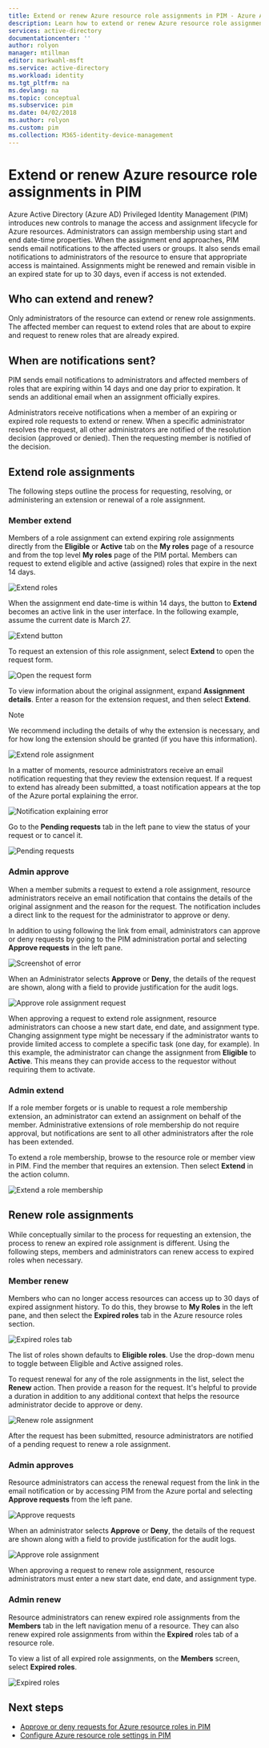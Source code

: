 ```yaml
---
title: Extend or renew Azure resource role assignments in PIM - Azure Active Directory | Microsoft Docs
description: Learn how to extend or renew Azure resource role assignments in Azure AD Privileged Identity Management (PIM).
services: active-directory
documentationcenter: ''
author: rolyon
manager: mtillman
editor: markwahl-msft
ms.service: active-directory
ms.workload: identity
ms.tgt_pltfrm: na
ms.devlang: na
ms.topic: conceptual
ms.subservice: pim
ms.date: 04/02/2018
ms.author: rolyon
ms.custom: pim
ms.collection: M365-identity-device-management
---
```




# Extend or renew Azure resource role assignments in PIM

Azure Active Directory (Azure AD) Privileged Identity Management (PIM) introduces new controls to manage the access and assignment lifecycle for Azure resources. Administrators can assign membership using start and end date-time properties. When the assignment end approaches, PIM sends email notifications to the affected users or groups. It also sends email notifications to administrators of the resource to ensure that appropriate access is maintained. Assignments might be renewed and remain visible in an expired state for up to 30 days, even if access is not extended.

## Who can extend and renew?

Only administrators of the resource can extend or renew role assignments. The affected member can request to extend roles that are about to expire and request to renew roles that are already expired.

## When are notifications sent?

PIM sends email notifications to administrators and affected members of roles that are expiring within 14 days and one day prior to expiration. It sends an additional email when an assignment officially expires. 

Administrators receive notifications when a member of an expiring or expired role requests to extend or renew. When a specific administrator resolves the request, all other administrators are notified of the resolution decision (approved or denied). Then the requesting member is notified of the decision. 

## Extend role assignments

The following steps outline the process for requesting, resolving, or administering an extension or renewal of a role assignment. 

### Member extend

Members of a role assignment can extend expiring role assignments directly from the **Eligible** or **Active** tab on the **My roles** page of a resource and from the top level **My roles** page of the PIM portal. Members can request to extend eligible and active (assigned) roles that expire in the next 14 days.

![Extend roles](media/azure-pim-resource-rbac/aadpim_rbac_extend_ui.png)

When the assignment end date-time is within 14 days, the button to **Extend** becomes an active link in the user interface. In the following example, assume the current date is March 27.

![Extend button](media/azure-pim-resource-rbac/aadpim_rbac_extend_within_14.png)

To request an extension of this role assignment, select **Extend** to open the request form.

![Open the request form](media/azure-pim-resource-rbac/aadpim_rbac_extend_role_assignment_request.png)

To view information about the original assignment, expand **Assignment details**. Enter a reason for the extension request, and then select **Extend**.

>[!Note]
>We recommend including the details of why the extension is necessary, and for how long the extension should be granted (if you have this information).

![Extend role assignment](media/azure-pim-resource-rbac/aadpim_rbac_extend_form_complete.png)

In a matter of moments, resource administrators  receive an email notification requesting that they review the extension request. If a request to extend has already been submitted, a toast notification appears at the top of the Azure portal explaining the error.

![Notification explaining error](media/azure-pim-resource-rbac/aadpim_rbac_extend_failed_existing_request.png)

Go to the **Pending requests** tab in the left pane to view the status of your request or to cancel it.

![Pending requests](media/azure-pim-resource-rbac/aadpim_rbac_extend_cancel_request.png)

### Admin approve

When a member submits a request to extend a role assignment, resource administrators receive an email notification that contains the details of the original assignment and the reason for the request. The notification includes a direct link to the request for the administrator to approve or deny. 

In addition to using following the link from email, administrators can approve or deny requests by going to the PIM administration portal and selecting **Approve requests** in the left pane.

![Screenshot of error](media/azure-pim-resource-rbac/aadpim_rbac_extend_admin_approve_grid.png)

When an Administrator selects **Approve** or **Deny**, the details of the request are shown, along with a field to provide justification for the audit logs.

![Approve role assignment request](media/azure-pim-resource-rbac/aadpim_rbac_extend_admin_approve_blade.png)

When approving a request to extend role assignment, resource administrators can choose a new start date, end date, and assignment type. Changing assignment type might be necessary if the administrator wants to provide limited access to complete a specific task (one day, for example). In this example, the administrator can change the assignment from **Eligible** to **Active**. This means they can provide access to the requestor without requiring them to activate.

### Admin extend

If a role member forgets or is unable to request a role membership extension, an administrator can extend an assignment on behalf of the member. Administrative extensions of role membership do not require approval, but notifications are sent to all other administrators after the role has been extended.

To extend a role membership, browse to the resource role or member view in PIM. Find the member that requires an extension. Then select **Extend** in the action column.

![Extend a role membership](media/azure-pim-resource-rbac/aadpim_rbac_extend_admin_extend.png)

## Renew role assignments

While conceptually similar to the process for requesting an extension, the process to renew an expired role assignment is different. Using the following steps, members and administrators can renew access to expired roles when necessary.

### Member renew

Members who can no longer access resources can access up to 30 days of expired assignment history. To do this, they browse to **My Roles** in the left pane, and then select the **Expired roles** tab in the Azure resource roles section.

![Expired roles tab](media/azure-pim-resource-rbac/aadpim_rbac_renew_from_myroles.png)

The list of roles shown defaults to **Eligible roles**. Use the drop-down menu to toggle between Eligible and Active assigned roles.

To request renewal for any of the role assignments in the list, select the **Renew** action. Then provide a reason for the request. It's helpful to provide a duration in addition to any additional context that helps the resource administrator decide to approve or deny.

![Renew role assignment](media/azure-pim-resource-rbac/aadpim_rbac_renew_request_form.png)

After the request has been submitted, resource administrators are notified of a pending request to renew a role assignment.

### Admin approves

Resource administrators can access the renewal request from the link in the email notification or by accessing PIM from the Azure portal and selecting **Approve requests** from the left pane.

![Approve requests](media/azure-pim-resource-rbac/aadpim_rbac_extend_admin_approve_grid.png)

When an administrator selects **Approve** or **Deny**, the details of the request are shown along with a field to provide justification for the audit logs.

![Approve role assignment](media/azure-pim-resource-rbac/aadpim_rbac_extend_admin_approve_blade.png)

When approving a request to renew role assignment, resource administrators must enter a new start date, end date, and assignment type. 

### Admin renew

Resource administrators can renew expired role assignments from the **Members** tab in the left navigation menu of a resource. They can also renew expired role assignments from within the **Expired** roles tab of a resource role.

To view a list of all expired role assignments, on the **Members** screen, select **Expired roles**.

![Expired roles](media/azure-pim-resource-rbac/aadpim_rbac_renew_from_member_blade.png)

## Next steps

- [Approve or deny requests for Azure resource roles in PIM](pim-resource-roles-approval-workflow.md)
- [Configure Azure resource role settings in PIM](pim-resource-roles-configure-role-settings.md)
